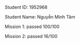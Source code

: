 Student ID: 1952968

Student Name: Nguyễn Minh Tâm

Mission 1: passed 100/100

Mission 2: passed 16/100
